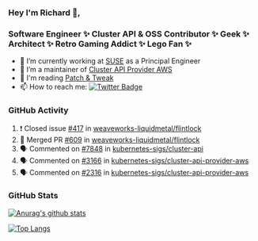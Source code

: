 ### Hey I'm Richard 👋, 

<h3 align="left">Software Engineer ✨ Cluster API & OSS Contributor ✨ Geek ✨ Architect ✨ Retro Gaming Addict ✨ Lego Fan ✨</h3>

- 🔭 I’m currently working at [SUSE](https://www.suse.com/) as a Principal Engineer
- 👯 I’m a maintainer of [Cluster API Provider AWS](https://github.com/kubernetes-sigs/cluster-api-provider-aws)
- 💬 I'm reading [Patch & Tweak](https://bjooks.com/products/patch-tweak-exploring-modular-synthesis)
- 📫 How to reach me: [![Twitter Badge](https://img.shields.io/badge/-@fruit_case-00acee?style=flat&logo=Twitter&logoColor=white)](https://twitter.com/intent/follow?screen_name=fruit_case "Follow on Twitter")

### GitHub Activity 

<!--START_SECTION:activity-->
1. ❗️ Closed issue [#417](https://github.com/weaveworks-liquidmetal/flintlock/issues/417) in [weaveworks-liquidmetal/flintlock](https://github.com/weaveworks-liquidmetal/flintlock)
2. 🎉 Merged PR [#609](https://github.com/weaveworks-liquidmetal/flintlock/pull/609) in [weaveworks-liquidmetal/flintlock](https://github.com/weaveworks-liquidmetal/flintlock)
3. 🗣 Commented on [#7848](https://github.com/kubernetes-sigs/cluster-api/issues/7848) in [kubernetes-sigs/cluster-api](https://github.com/kubernetes-sigs/cluster-api)
4. 🗣 Commented on [#3166](https://github.com/kubernetes-sigs/cluster-api-provider-aws/issues/3166) in [kubernetes-sigs/cluster-api-provider-aws](https://github.com/kubernetes-sigs/cluster-api-provider-aws)
5. 🗣 Commented on [#2316](https://github.com/kubernetes-sigs/cluster-api-provider-aws/issues/2316) in [kubernetes-sigs/cluster-api-provider-aws](https://github.com/kubernetes-sigs/cluster-api-provider-aws)
<!--END_SECTION:activity-->

### GitHub Stats

[![Anurag's github stats](https://github-readme-stats.vercel.app/api?username=richardcase&count_private=true&show_icons=true)](https://github.com/anuraghazra/github-readme-stats)

[![Top Langs](https://github-readme-stats.vercel.app/api/top-langs/?username=richardcase&hide=html&layout=compact)](https://github.com/anuraghazra/github-readme-stats)
